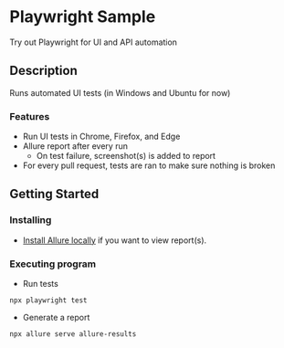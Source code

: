 # Playwright Sample

Try out Playwright for UI and API automation

## Description

Runs automated UI tests (in Windows and Ubuntu for now)

### Features

- Run UI tests in Chrome, Firefox, and Edge
- Allure report after every run
  - On test failure, screenshot(s) is added to report
- For every pull request, tests are ran to make sure nothing is broken

## Getting Started

### Installing

- [Install Allure locally](https://allurereport.org/docs/gettingstarted-installation/) if you want to view report(s).

### Executing program

- Run tests

```
npx playwright test
```

- Generate a report

```
npx allure serve allure-results
```
